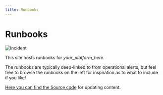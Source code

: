 ```yaml
---
title: Runbooks
---
```


# Runbooks

![Incident](/images/home.png?width=40pc&classes=border,shadow)

This site hosts runbooks for *your_platform_here*.

The runbooks are typically deep-linked to from operational alerts, but feel free to browse the runbooks on the left for inspiration as to what to include if you like!

[Here you can find the Source code](https://gitlab.com/alexos-public/runbooks) for updating content.
